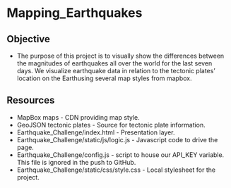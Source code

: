 # Mapping_Earthquakes

## Objective
* The purpose of this project is to visually show the differences between the magnitudes of earthquakes all over the world for the last seven days. We visualize earthquake data in relation to the tectonic plates’ location on the Earthusing several map styles from mapbox. 

## Resources
* MapBox maps - CDN providing map style.    
* GeoJSON tectonic plates - Source for tectonic plate information.
* Earthquake_Challenge/index.html - Presentation layer.
* Earthquake_Challenge/static/js/logic.js - Javascript code to drive the page.
* Earthquake_Challenge/config.js - script to house our API_KEY variable. This file is ignored in the push to GitHub.
* Earthquake_Challenge/static/css/style.css - Local stylesheet for the project.
